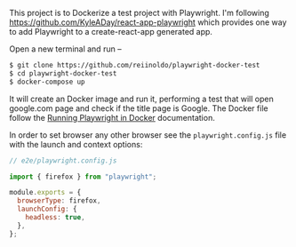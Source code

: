 This project is to Dockerize a test project with Playwright. I'm following https://github.com/KyleADay/react-app-playwright which provides one way to add Playwright to a create-react-app generated app.

Open a new terminal and run –

```bash
$ git clone https://github.com/reiinoldo/playwright-docker-test
$ cd playwright-docker-test
$ docker-compose up
```

It will create an Docker image and run it, performing a test that will open google.com page and check if the title page is Google.
The Docker file follow the [Running Playwright in Docker](https://github.com/microsoft/playwright/tree/master/docs/docker) documentation.

In order to set browser any other browser see the `playwright.config.js` file with the launch and context options:

```js
// e2e/playwright.config.js

import { firefox } from "playwright";

module.exports = {
  browserType: firefox,
  launchConfig: {
    headless: true,
  },
};
```
